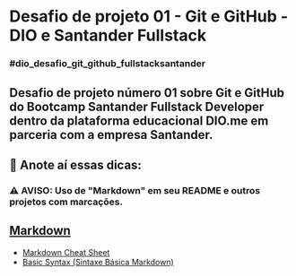 # Desafio de projeto 01 - Git e GitHub - DIO e Santander Fullstack
### #dio_desafio_git_github_fullstacksantander
## Desafio de projeto número 01 sobre Git e GitHub do Bootcamp Santander Fullstack Developer dentro da plataforma educacional DIO.me em parceria com a empresa Santander.


## :memo: **Anote aí essas dicas:** 
### :warning: **AVISO:** Uso de "Markdown" em seu README e outros projetos com marcações.

## [Markdown](https://www.markdownguide.org/)
- [Markdown Cheat Sheet](https://www.markdownguide.org/cheat-sheet/)
- [Basic Syntax (Sintaxe Básica Markdown)](https://www.markdownguide.org/basic-syntax/)
